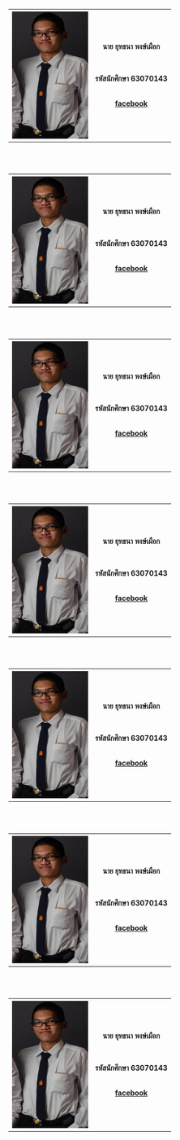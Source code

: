 <center><table>
  <tr>
    <th><img src="IMG/ARM.jpg" height="250" width="150"></th>
    <th><p align="center">นาย ยุทธนา พงษ์เผือก</p><br>
        <p align="center">รหัสนักศึกษา 63070143</p><br>
        <a href=https://www.facebook.com/arm.zebras/photos/>facebook</a><br /><br />
    </th>
  </tr>
</table></center><br><br>
<center><table>
  <tr>
    <th><img src="IMG/ARM.jpg" height="250" width="150"></th>
    <th><p align="center">นาย ยุทธนา พงษ์เผือก</p><br>
        <p align="center">รหัสนักศึกษา 63070143</p><br>
        <a href=https://www.facebook.com/arm.zebras/photos/>facebook</a><br /><br />
    </th>
  </tr>
</table></center><br><br>
<center><table>
  <tr>
    <th><img src="IMG/ARM.jpg" height="250" width="150"></th>
    <th><p align="center">นาย ยุทธนา พงษ์เผือก</p><br>
        <p align="center">รหัสนักศึกษา 63070143</p><br>
        <a href=https://www.facebook.com/arm.zebras/photos/>facebook</a><br /><br />
    </th>
  </tr>
</table></center><br><br>
<center><table>
  <tr>
    <th><img src="IMG/ARM.jpg" height="250" width="150"></th>
    <th><p align="center">นาย ยุทธนา พงษ์เผือก</p><br>
        <p align="center">รหัสนักศึกษา 63070143</p><br>
        <a href=https://www.facebook.com/arm.zebras/photos/>facebook</a><br /><br />
    </th>
  </tr>
</table></center><br><br>
<center><table>
  <tr>
    <th><img src="IMG/ARM.jpg" height="250" width="150"></th>
    <th><p align="center">นาย ยุทธนา พงษ์เผือก</p><br>
        <p align="center">รหัสนักศึกษา 63070143</p><br>
        <a href=https://www.facebook.com/arm.zebras/photos/>facebook</a><br /><br />
    </th>
  </tr>
</table></center><br><br>
<center><table>
  <tr>
    <th><img src="IMG/ARM.jpg" height="250" width="150"></th>
    <th><p align="center">นาย ยุทธนา พงษ์เผือก</p><br>
        <p align="center">รหัสนักศึกษา 63070143</p><br>
        <a href=https://www.facebook.com/arm.zebras/photos/>facebook</a><br /><br />
    </th>
  </tr>
</table></center><br><br>
<center><table>
  <tr>
    <th><img src="IMG/ARM.jpg" height="250" width="150"></th>
    <th><p align="center">นาย ยุทธนา พงษ์เผือก</p><br>
        <p align="center">รหัสนักศึกษา 63070143</p><br>
        <a href=https://www.facebook.com/arm.zebras/photos/>facebook</a><br /><br />
    </th>
  </tr>
</table></center><br><br>
